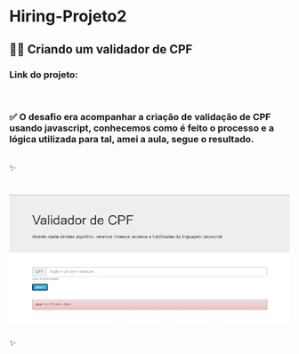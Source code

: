 # Hiring-Projeto2

## 🚀🚀 Criando um validador de CPF

### Link do projeto: 
<br>

### ✅ O desafio era acompanhar a criação de validação de CPF usando javascript, conhecemos como é feito o processo e a lógica utilizada para tal, amei a aula, segue o resultado.
<br>
✨
<h1 align="center">
  <img alt="Hiring-Projeto2" title="#Hiring-Projeto2" src="foto.png" />
</h1>
✨
